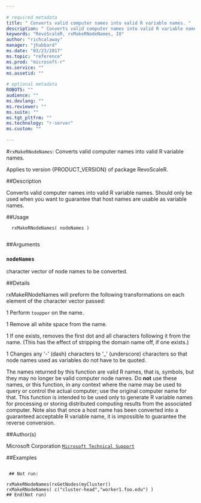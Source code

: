 ```yaml
--- 
 
# required metadata 
title: " Converts valid computer names into valid R variable names. " 
description: " Converts valid computer names into valid R variable names.  Should only be used when you want to guarantee that host  names are usable as variable names. " 
keywords: "RevoScaleR, rxMakeRNodeNames, IO" 
author: "richcalaway" 
manager: "jhubbard" 
ms.date: "03/23/2017" 
ms.topic: "reference" 
ms.prod: "microsoft-r" 
ms.service: "" 
ms.assetid: "" 
 
# optional metadata 
ROBOTS: "" 
audience: "" 
ms.devlang: "" 
ms.reviewer: "" 
ms.suite: "" 
ms.tgt_pltfrm: "" 
ms.technology: "r-server" 
ms.custom: "" 
 
--- 
```

 
 
 #`rxMakeRNodeNames`:  Converts valid computer names into valid R variable names. 

 Applies to version {PRODUCT_VERSION} of package RevoScaleR.
 
 ##Description
 
Converts valid computer names into valid R variable names.  Should only be used when you want to guarantee that host 
names are usable as variable names.
 
 
 
 ##Usage

```   
  rxMakeRNodeNames( nodeNames )
 
```
 
 
 ##Arguments

   
  
 ### `nodeNames`
 character vector of node names to be converted. 
  
 
 
 
 ##Details
 
rxMakeRNodeNames will preform the following transformations on each element of the character vector passed:


1 
 Perform `toupper` on the name.

1 
 Remove all white space from the name.

1 
 If one exists, removes the first dot and all characters following it from the name.  (This has the effect of stripping 
the domain name off, if one exists.)

1 
 Changes any '-' (dash) characters to '_' (underscore) characters so that node names used as variables do not have to be quoted.



The names returned by this function are valid R names, that is, symbols, but they may no longer be valid computer node names. Do **not**
use these names, or this function, in any context where the name may be used to query or control the actual computer; use the original computer
name for that.  This function is intended to be used only to generate R variable names for processing or storing distributed computing results
from the associated computer. Note also that once a host name has been converted into a guaranteed acceptable R variable name, 
it is impossible to guarantee the reverse conversion.
 
 
 ##Author(s)
 
Microsoft Corporation [`Microsoft Technical Support`](https://go.microsoft.com/fwlink/?LinkID=698556&clcid=0x409)

 
 
 ##Examples

 ```
   
  ## Not run:
 
rxMakeRNodeNames(rxGetNodes(myCluster))
rxMakeRNodeNames( c("cluster-head","worker1.foo.edu") )
 ## End(Not run) 
  
 
```
 
 
